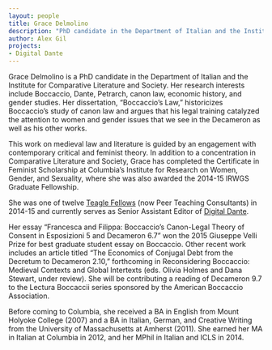 ```yaml
---
layout: people
title: Grace Delmolino	
description: "PhD candidate in the Department of Italian and the Institute for Comparative Literature and Society"
author: Alex Gil
projects:
- Digital Dante
---
```


Grace Delmolino is a PhD candidate in the Department of Italian and the Institute for Comparative Literature and Society. Her research interests include Boccaccio, Dante, Petrarch, canon law, economic history, and gender studies. Her dissertation, “Boccaccio’s Law,” historicizes Boccaccio’s study of canon law and argues that his legal training catalyzed the attention to women and gender issues that we see in the Decameron as well as his other works.

This work on medieval law and literature is guided by an engagement with contemporary critical and feminist theory. In addition to a concentration in Comparative Literature and Society, Grace has completed the Certificate in Feminist Scholarship at Columbia’s Institute for Research on Women, Gender, and Sexuality, where she was also awarded the 2014-15 IRWGS Graduate Fellowship.

She was one of twelve [Teagle Fellows](https://teagle.wikischolars.columbia.edu/Teagle+Fellows) (now Peer Teaching Consultants) in 2014-15 and currently serves as Senior Assistant Editor of [Digital Dante](http://digitaldante.columbia.edu/).

Her essay “Francesca and Filippa: Boccaccio’s Canon-Legal Theory of Consent in Esposizioni 5 and Decameron 6.7” won the 2015 Giuseppe Velli Prize for best graduate student essay on Boccaccio. Other recent work includes an article titled “The Economics of Conjugal Debt from the Decretum to Decameron 2.10,” forthcoming in Reconsidering Boccaccio: Medieval Contexts and Global Intertexts (eds. Olivia Holmes and Dana Stewart, under review). She will be contributing a reading of Decameron 9.7 to the Lectura Boccaccii series sponsored by the American Boccaccio Association.

Before coming to Columbia, she received a BA in English from Mount Holyoke College (2007) and a BA in Italian, German, and Creative Writing from the University of Massachusetts at Amherst (2011). She earned her MA in Italian at Columbia in 2012, and her MPhil in Italian and ICLS in 2014.